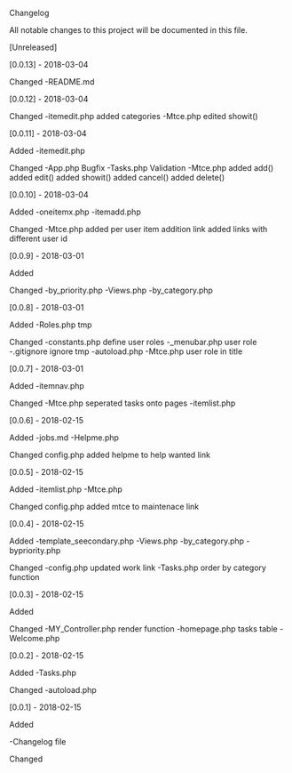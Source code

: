 Changelog

All notable changes to this project will be documented in this file.

[Unreleased]

[0.0.13] - 2018-03-04

Changed
-README.md


[0.0.12] - 2018-03-04

Changed
-itemedit.php
  added categories
-Mtce.php
  edited showit()

[0.0.11] - 2018-03-04

Added
-itemedit.php

Changed
-App.php
  Bugfix
-Tasks.php
  Validation
-Mtce.php
  added add()
  added edit()
  added showit()
  added cancel()
  added delete()


[0.0.10] - 2018-03-04

Added
-oneitemx.php
-itemadd.php

Changed
-Mtce.php
  added per user item addition link
  added links with different user id

[0.0.9] - 2018-03-01

Added

Changed
-by_priority.php
-Views.php
-by_category.php

[0.0.8] - 2018-03-01

Added
-Roles.php
tmp

Changed
-constants.php
    define user roles
-_menubar.php
    user role
-.gitignore
    ignore tmp
-autoload.php
-Mtce.php
    user role in title

[0.0.7] - 2018-03-01

Added
-itemnav.php

Changed
-Mtce.php
    seperated tasks onto pages
-itemlist.php


[0.0.6] - 2018-02-15

Added
-jobs.md
-Helpme.php

Changed
config.php
  added helpme to help wanted link


[0.0.5] - 2018-02-15

Added
-itemlist.php
-Mtce.php

Changed
config.php
  added mtce to maintenace link


[0.0.4] - 2018-02-15

Added
-template_seecondary.php
-Views.php
-by_category.php
-bypriority.php

Changed
-config.php
    updated work link
-Tasks.php
    order by category function
    

[0.0.3] - 2018-02-15

Added

Changed
-MY_Controller.php
    render function
-homepage.php
    tasks table
-Welcome.php

[0.0.2] - 2018-02-15

Added
-Tasks.php

Changed
-autoload.php

[0.0.1] - 2018-02-15

Added

-Changelog file

Changed
